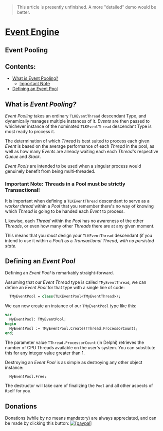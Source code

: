 <!--- This document is written in a "Markdown" language, and is best viewed on https://github.com/LaKraven/LKSL. -->
> This article is presently unfinished. A more "detailed" demo would be better.

# [Event Engine](./0_Contents.md)
## Event Pooling

## Contents:
* [What is Event Pooling?](#what-is-event-pooling)
  * [Important Note](#important-note-threads-in-a-pool-must-be-strictly-transactional)
* [Defining an Event Pool](#defining-an-event-pool)

## What is *Event Pooling?*
*Event Pooling* takes an ordinary `TLKEventThread` descendant Type, and dynamically manages multiple instances of it. *Events* are then passed to whichever instance of the nominated `TLKEventThread` descendant Type is most ready to process it.

The determination of which *Thread* is best suited to process each given *Event* is based on the average performance of each *Thread* in the pool, as well as how many *Events* are already waiting each each *Thread's* respective *Queue* and *Stack*.

*Event Pools* are intended to be used when a singular process would genuinely benefit from being multi-threaded.

### Important Note: Threads in a Pool must be strictly Transactional!
It is important when defining a `TLKEventThread` descendant to serve as a *worker thread* within a *Pool* that you remember there's no way of knowing which *Thread* is going to be handed each *Event* to process.

Likewise, each *Thread* within the *Pool* has no awareness of the other *Threads*, or even how many other *Threads* there are at any given moment.

This means that you *must* design your `TLKEventThread` descendant (if you intend to use it within a *Pool*) as a *Transactional Thread, with no persisted state*. 

## Defining an *Event Pool*
Defining an *Event Pool* is remarkably straight-forward.

Assuming that our *Event Thread* type is called `TMyEventThread`, we can define an *Event Pool* for that type with a single line of code:

```pascal
  TMyEventPool = class(TLKEventPool<TMyEventThread>);
```

We can now create an instance of our `TMyEventPool` type like this:

```pascal
var
  MyEventPool: TMyEventPool;
begin
  MyEventPool := TMyEventPool.Create(TThread.ProcessorCount);
end;
```

The parameter value `TThread.ProcessorCount` (in Delphi) retrieves the number of CPU Threads available on the user's system. You can substitute this for any integer value greater than 1.

Destroying an *Event Pool* is as simple as destroying any other object instance:

```pascal
  MyEventPool.Free;
```

The destructor will take care of finalizing the `Pool` and all other aspects of itself for you.

## Donations
Donations (while by no means mandatory) are always appreciated, and can be made by clicking this button: <a href="https://www.paypal.com/cgi-bin/webscr?cmd=_s-xclick&hosted_button_id=84FXYZX27EUJL"><img src="https://www.paypalobjects.com/en_US/GB/i/btn/btn_donateCC_LG.gif" alt="[paypal]" /></a>
<!--- If you're reading in a plain-text editor, please copy and paste the Hyperlink into your Browser -->